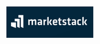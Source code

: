 <h1>
  <picture>
    <source media="(prefers-color-scheme: dark)" srcset="Screenshot 2024-06-20 191329.png">
    <source media="(prefers-color-scheme: light)" srcset="Screenshot 2024-06-20 191329.png">
    <img alt="MudBlazor" src="Screenshot 2024-06-20 191329.png">
  </picture>
</h1>
